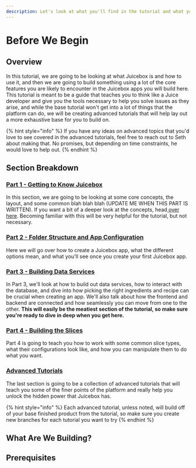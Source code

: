```yaml
---
description: Let's look at what you'll find in the tutorial and what you're going to build
---
```


# Before We Begin

## Overview

In this tutorial, we are going to be looking at what Juicebox is and how to use it, and then we are going to build something using a lot of the core features you are likely to encounter in the Juicebox apps you will build here. This tutorial is meant to be a guide that teaches you to think like a Juice developer and give you the tools necessary to help you solve issues as they arise, and while the base tutorial won't get into a lot of things that the platform can do, we will be creating advanced tutorials that will help lay out a more exhaustive base for you to build on.

{% hint style="info" %}
If you have any ideas on advanced topics that you'd love to see covered in the advanced tutorials, feel free to reach out to Seth about making that. No promises, but depending on time constraints, he would love to help out.
{% endhint %}

## Section Breakdown

### [Part 1 - Getting to Know Juicebox](tutorial-part-2.md)

In this section, we are going to be looking at some core concepts, the layout, and some common blah blah blah \(UPDATE ME WHEN THIS PART IS WRITTEN\). If you want a bit of a deeper look at the concepts, head[ over here](../concepts/). Becoming familiar with this will be very helpful for the tutorial, but not necessary.

### [Part 2 - Folder Structure and App Configuration](tutorial-part-3.md)

Here we will go over how to create a Juicebox app, what the different options mean, and what you'll see once you create your first Juicebox app.

### [Part 3 - Building Data Services](part-3-building-data-services.md)

In Part 3, we'll look at how to build out data services, how to interact with the database, and dive into how picking the right ingredients and recipe can be crucial when creating an app. We'll also talk about how the frontend and backend are connected and how seamlessly you can move from one to the other. **This will easily be the meatiest section of the tutorial, so make sure you're ready to dive in deep when you get here.**

### [Part 4 - Building the Slices](part-4-building-the-slices.md)

Part 4 is going to teach you how to work with some common slice types, what their configurations look like, and how you can manipulate them to do what you want.

### [Advanced Tutorials](advanced-tutorials.md)

The last section is going to be a collection of advanced tutorials that will teach you some of the finer points of the platform and really help you unlock the hidden power that Juicebox has. 

{% hint style="info" %}
Each advanced tutorial, unless noted, will build off of your base finished product from the tutorial, so make sure you create new branches for each tutorial you want to try
{% endhint %}

## What Are We Building?

## Prerequisites

